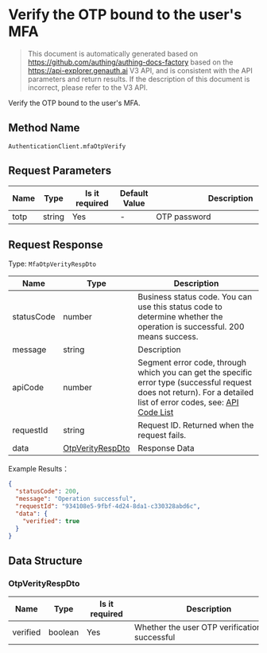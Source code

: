 # Verify the OTP bound to the user's MFA

<!--
Warning ⚠️:
Do not modify this document directly,
https://github.com/Authing/authing-docs-factory
Use this project to generate
-->

<LastUpdated />

> This document is automatically generated based on https://github.com/authing/authing-docs-factory based on the https://api-explorer.genauth.ai V3 API, and is consistent with the API parameters and return results. If the description of this document is incorrect, please refer to the V3 API.

Verify the OTP bound to the user's MFA.

## Method Name

`AuthenticationClient.mfaOtpVerify`

## Request Parameters

| Name | Type   | <div style="width:80px">Is it required</div> | Default Value | <div style="width:300px">Description</div> | <div style="width:200px"></div>Example Value</div> |
| ---- | ------ | -------------------------------------------- | ------------- | ------------------------------------------ | -------------------------------------------------- |
| totp | string | Yes                                          | -             | OTP password                               | `612311`                                           |

## Request Response

Type: `MfaOtpVerityRespDto`

| Name       | Type                                             | Description                                                                                                                                                                                                                                                                                                                                 |
| ---------- | ------------------------------------------------ | ------------------------------------------------------------------------------------------------------------------------------------------------------------------------------------------------------------------------------------------------------------------------------------------------------------------------------------------- |
| statusCode | number                                           | Business status code. You can use this status code to determine whether the operation is successful. 200 means success.                                                                                                                                                                                                                     |
| message    | string                                           | Description                                                                                                                                                                                                                                                                                                                                 |
| apiCode    | number                                           | Segment error code, through which you can get the specific error type (successful request does not return). For a detailed list of error codes, see: [API Code List](https://api-explorer.genauth.ai/?tag=group/%E5%BC%80%E5%8F%91%E5%87%86%E5%A4%87#tag/%E5%BC%80%E5%8F%91%E5%87%86%E5%A4%87/%E9%94%99%E8%AF%AF%E5%A4%84%E7%90%86/apiCode) |
| requestId  | string                                           | Request ID. Returned when the request fails.                                                                                                                                                                                                                                                                                                |
| data       | <a href="#OtpVerityRespDto">OtpVerityRespDto</a> | Response Data                                                                                                                                                                                                                                                                                                                               |

Example Results：

```json
{
  "statusCode": 200,
  "message": "Operation successful",
  "requestId": "934108e5-9fbf-4d24-8da1-c330328abd6c",
  "data": {
    "verified": true
  }
}
```

## Data Structure

### <a id="OtpVerityRespDto"></a> OtpVerityRespDto

| Name     | Type    | <div style="width:80px">Is it required</div> | <div style="width:300px">Description</div>      | <div style="width:200px">Example Value</div> |
| -------- | ------- | -------------------------------------------- | ----------------------------------------------- | -------------------------------------------- |
| verified | boolean | Yes                                          | Whether the user OTP verification is successful | `true`                                       |
